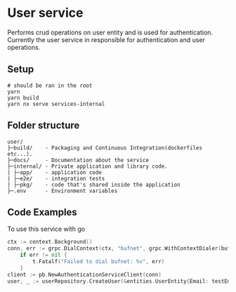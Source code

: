 # User service

Performs crud operations on user entity and is used for authentication. Currently the user service in responsible for authentication and user operations.

## Setup

```shell
# should be ran in the root
yarn
yarn build
yarn nx serve services-internal
```

## Folder structure

```
user/
├─build/    - Packaging and Continuous Integration(dockerfiles etc...).
├─docs/     - Documentation about the service
├─internal/ - Private application and library code.
| ├─app/    - application code
| ├─e2e/    - integration tests
| ├─pkg/    - code that's shared inside the application
├─.env      - Environment variables
```

## Code Examples

To use this service with go

```go
ctx := context.Background()
conn, err := grpc.DialContext(ctx, "bufnet", grpc.WithContextDialer(bufDialer), grpc.WithInsecure())
	if err != nil {
		t.Fatalf("Failed to dial bufnet: %v", err)
	}
client := pb.NewAuthenticationServiceClient(conn)
user, _ := userRepository.CreateUser(&entities.UserEntity{Email: testEmail, Password: jwtUtils.HashAndSalt([]byte(testPassword))})

```
